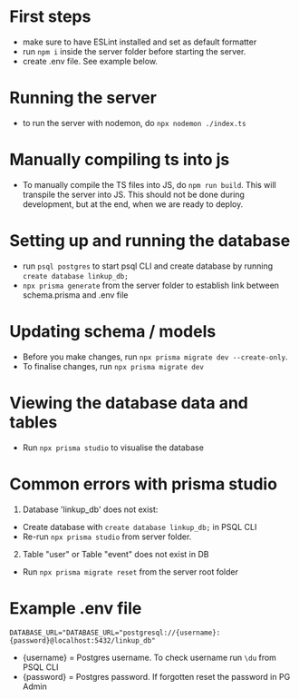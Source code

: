 # First steps
- make sure to have ESLint installed and set as default formatter
- run `npm i` inside the server folder before starting the server.
- create .env file. See example below.

# Running the server
- to run the server with nodemon, do `npx nodemon ./index.ts`

# Manually compiling ts into js
- To manually compile the TS files into JS, do `npm run build`. This will transpile the server into JS. This should not be done during development, but at the end, when we are ready to deploy.

# Setting up and running the database
- run `psql postgres` to start psql CLI and create database by running `create database linkup_db;`
- `npx prisma generate` from the server folder to establish link between schema.prisma and .env file

# Updating schema / models
- Before you make changes, run `npx prisma migrate dev --create-only`.
- To finalise changes, run `npx prisma migrate dev`

# Viewing the database data and tables
- Run `npx prisma studio` to visualise the database

# Common errors with prisma studio
1. Database 'linkup_db' does not exist:
- Create database with `create database linkup_db;` in PSQL CLI
- Re-run `npx prisma studio` from server folder.

2. Table "user" or Table "event" does not exist in DB
- Run `npx prisma migrate reset` from the server root folder


# Example .env file
```
DATABASE_URL="DATABASE_URL="postgresql://{username}:{password}@localhost:5432/linkup_db"
```

- {username} = Postgres username. To check username run `\du` from PSQL CLI
- {password} = Postgres password. If forgotten reset the password in PG Admin